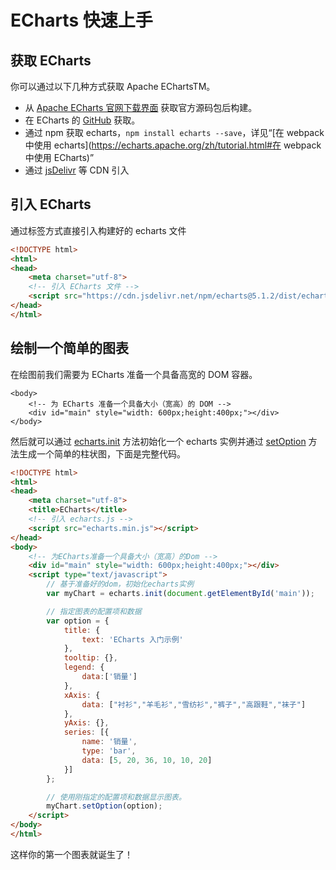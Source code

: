 # ECharts 快速上手

## 获取 ECharts

你可以通过以下几种方式获取 Apache EChartsTM。

- 从 [Apache ECharts 官网下载界面](https://echarts.apache.org/zh/download.html) 获取官方源码包后构建。
- 在 ECharts 的 [GitHub](https://github.com/apache/echarts/releases) 获取。
- 通过 npm 获取 echarts，`npm install echarts --save`，详见“[在 webpack 中使用 echarts](https://echarts.apache.org/zh/tutorial.html#在 webpack 中使用 ECharts)”
- 通过 [jsDelivr](https://www.jsdelivr.com/package/npm/echarts) 等 CDN 引入

## 引入 ECharts

通过标签方式直接引入构建好的 echarts 文件

```html
<!DOCTYPE html>
<html>
<head>
    <meta charset="utf-8">
    <!-- 引入 ECharts 文件 -->
    <script src="https://cdn.jsdelivr.net/npm/echarts@5.1.2/dist/echarts.min.js"></script>
</head>
</html>
```

## 绘制一个简单的图表

在绘图前我们需要为 ECharts 准备一个具备高宽的 DOM 容器。

```
<body>
    <!-- 为 ECharts 准备一个具备大小（宽高）的 DOM -->
    <div id="main" style="width: 600px;height:400px;"></div>
</body>
```

然后就可以通过 [echarts.init](https://echarts.apache.org/zh/api.html#echarts.init) 方法初始化一个 echarts 实例并通过 [setOption](https://echarts.apache.org/zh/api.html#echartsInstance.setOption) 方法生成一个简单的柱状图，下面是完整代码。

```html
<!DOCTYPE html>
<html>
<head>
    <meta charset="utf-8">
    <title>ECharts</title>
    <!-- 引入 echarts.js -->
    <script src="echarts.min.js"></script>
</head>
<body>
    <!-- 为ECharts准备一个具备大小（宽高）的Dom -->
    <div id="main" style="width: 600px;height:400px;"></div>
    <script type="text/javascript">
        // 基于准备好的dom，初始化echarts实例
        var myChart = echarts.init(document.getElementById('main'));

        // 指定图表的配置项和数据
        var option = {
            title: {
                text: 'ECharts 入门示例'
            },
            tooltip: {},
            legend: {
                data:['销量']
            },
            xAxis: {
                data: ["衬衫","羊毛衫","雪纺衫","裤子","高跟鞋","袜子"]
            },
            yAxis: {},
            series: [{
                name: '销量',
                type: 'bar',
                data: [5, 20, 36, 10, 10, 20]
            }]
        };

        // 使用刚指定的配置项和数据显示图表。
        myChart.setOption(option);
    </script>
</body>
</html>
```

这样你的第一个图表就诞生了！